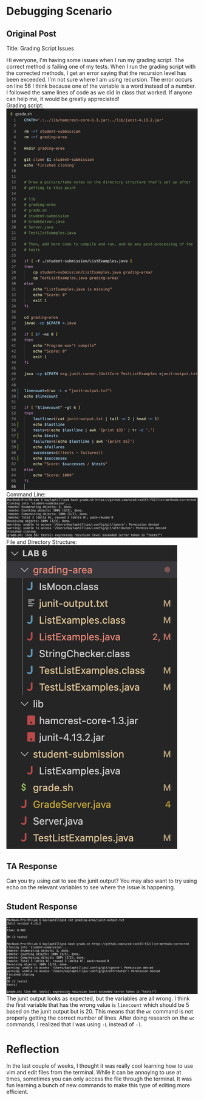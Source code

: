 # Debugging Scenario
## Original Post
Title: Grading Script Issues

Hi everyone,
I'm having some issues when I run my grading script. The correct method is failing one of my tests. When I run the grading script with the corrected methods, I get an error saying that the recursion level has been exceeded. I'm not sure where I am using recursion. The error occurs on line 56 I think because one of the variable is a word instead of a number. I followed the same lines of code as we did in class that worked. If anyone can help me, it would be greatly appreciated! \
Grading script:\
![Image](GradeCode.png)\
Command Line:\
![Image](OriginalCommandLine.png)\
File and Directory Structure:\
![Image](FileStructure.png)

## TA Response
Can you try using cat to see the junit output? You may also want to try using echo on the relevant variables to see where the issue is happening.

## Student Response
![Image](AfterCommandLine.png)
The junit output looks as expected, but the variables are all wrong. I think the first variable that has the wrong value is `linecount` which should be 5 based on the junit output but is 20. This means that the `wc` command is not properly getting the correct number of lines. After doing research on the `wc` commands, I realized that I was using `-L` instead of `-l`.



# Reflection
In the last couple of weeks, I thought it was really cool learning how to use vim and edit files from the terminal. While it can be annoying to use at times, sometimes you can only access the file through the terminal. It was fun learning a bunch of new commands to make this type of editing more efficient. 
